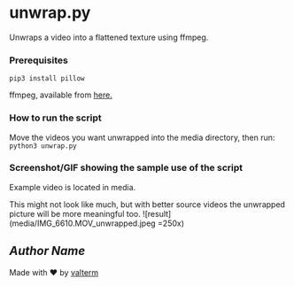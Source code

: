 # unwrap.py

Unwraps a video into a flattened texture using ffmpeg.

### Prerequisites
```pip3 install pillow```

ffmpeg, available from [here.](https://ffmpeg.org)

### How to run the script
Move the videos you want unwrapped into the media directory, then run:
```python3 unwrap.py```

### Screenshot/GIF showing the sample use of the script
Example video is located in media.

This might not look like much, but with better source videos the unwrapped picture will be more meaningful too.
![result](media/IMG_6610.MOV_unwrapped.jpeg =250x)

## *Author Name*
<!--Remove the below lines and add yours -->
Made with ♥ by [valterm](github.com/valterm)
